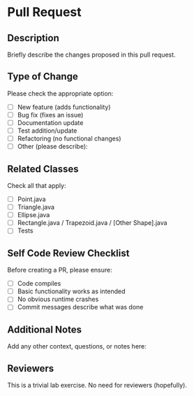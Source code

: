 # Pull Request

## Description
Briefly describe the changes proposed in this pull request.

## Type of Change
Please check the appropriate option:

- [ ] New feature (adds functionality)
- [ ] Bug fix (fixes an issue)
- [ ] Documentation update
- [ ] Test addition/update
- [ ] Refactoring (no functional changes)
- [ ] Other (please describe):

## Related Classes
Check all that apply:

- [ ] Point.java
- [ ] Triangle.java
- [ ] Ellipse.java
- [ ] Rectangle.java / Trapezoid.java / [Other Shape].java
- [ ] Tests

## Self Code Review Checklist
Before creating a PR, please ensure:

- [ ] Code compiles
- [ ] Basic functionality works as intended
- [ ] No obvious runtime crashes
- [ ] Commit messages describe what was done

## Additional Notes
Add any other context, questions, or notes here:


## Reviewers
This is a trivial lab exercise. No need for reviewers (hopefully).
